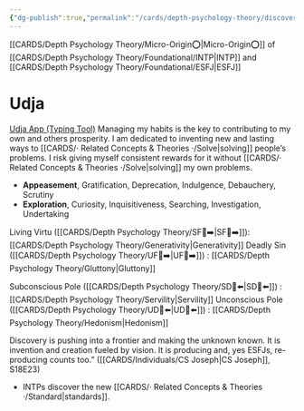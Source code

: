 ```yaml
---
{"dg-publish":true,"permalink":"/cards/depth-psychology-theory/discovery/","noteIcon":"1","created":"2022-12-31T17:42:57.181+01:00","updated":"2023-05-26T20:02:57.329+02:00"}
---
```


[[CARDS/Depth Psychology Theory/Micro-Origin⭕\|Micro-Origin⭕]] of [[CARDS/Depth Psychology Theory/Foundational/INTP\|INTP]] and [[CARDS/Depth Psychology Theory/Foundational/ESFJ\|ESFJ]]

# Udja
[Udja App (Typing Tool)](https://www.udja.app/#/)
Managing my habits is the key to contributing to my own and others prosperity. I am dedicated to inventing new and lasting ways to [[CARDS/· Related Concepts & Theories ·/Solve\|solving]] people’s problems. I risk giving myself consistent rewards for it without [[CARDS/· Related Concepts & Theories ·/Solve\|solving]] my own problems.
- **Appeasement**, Gratification, Deprecation, Indulgence, Debauchery, Scrutiny
- **Exploration**, Curiosity, Inquisitiveness, Searching, Investigation, Undertaking

Living Virtu ([[CARDS/Depth Psychology Theory/SF🤸➡️\|SF🤸➡️]]): [[CARDS/Depth Psychology Theory/Generativity\|Generativity]]
Deadly Sin ([[CARDS/Depth Psychology Theory/UF👤➡️\|UF👤➡️]]) : [[CARDS/Depth Psychology Theory/Gluttony\|Gluttony]] 

Subconscious Pole ([[CARDS/Depth Psychology Theory/SD🤸⬅️\|SD🤸⬅️]]) : [[CARDS/Depth Psychology Theory/Servility\|Servility]]
Unconscious Pole ([[CARDS/Depth Psychology Theory/UD👤⬅️\|UD👤⬅️]]) : [[CARDS/Depth Psychology Theory/Hedonism\|Hedonism]]


<div class="transclusion internal-embed is-loaded"><div class="markdown-embed">



Discovery is pushing into a frontier and making the unknown known. It is invention and creation fueled by vision. It is producing and, yes ESFJs, re-producing counts too.” ([[CARDS/Individuals/CS Joseph\|CS Joseph]], S18E23) 

</div></div>

- INTPs discover the new [[CARDS/· Related Concepts & Theories ·/Standard\|standards]].